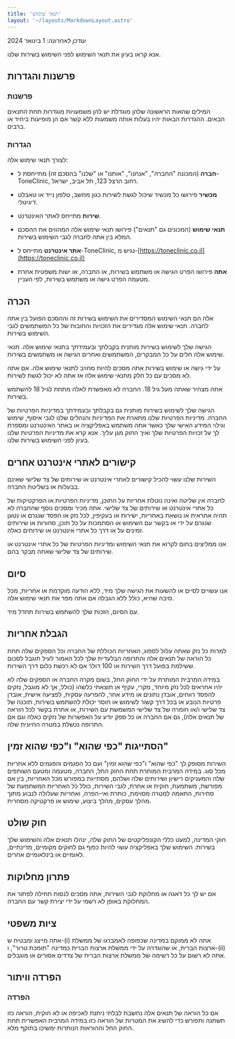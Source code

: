 ```yaml
---
title: 'תנאי שימוש'
layout: '~/layouts/MarkdownLayout.astro'
---
```


_עודכן לאחרונה_: 1 בינואר 2024

אנא קראו בעיון את תנאי השימוש לפני השימוש בשירות שלנו.

## פרשנות והגדרות

### פרשנות

המילים שהאות הראשונה שלהן מוגדלת יש להן משמעויות מוגדרות תחת התנאים הבאים. ההגדרות הבאות יהיו בעלות אותה משמעות ללא קשר אם הן מופיעות ביחיד או ברבים.

### הגדרות

לצורך תנאי שימוש אלה:

- **חברה** (המכונה "החברה", "אנחנו", "אותנו" או "שלנו" בהסכם זה) מתייחסת ל-ToneClinic, רחוב הרצל 123, תל אביב, ישראל.

- **מכשיר** פירושו כל מכשיר שיכול לגשת לשירות כגון מחשב, טלפון נייד או טאבלט דיגיטלי.

- **שירות** מתייחס לאתר האינטרנט.

- **תנאי שימוש** (המכונים גם "תנאים") פירושו תנאי שימוש אלה המהווים את ההסכם המלא בין אתה לחברה לגבי השימוש בשירות.

- **אתר אינטרנט** מתייחס ל-ToneClinic, נגיש מ-[https://toneclinic.co.il](https://toneclinic.co.il)

- **אתה** פירושו הפרט הגישה או משתמש בשירות, או החברה, או ישות משפטית אחרת מטעמה הפרט גישה או משתמש בשירות, לפי העניין.

## הכרה

אלה הם תנאי השימוש המסדירים את השימוש בשירות זה וההסכם הפועל בין אתה לחברה. תנאי שימוש אלה מגדירים את הזכויות והחובות של כל המשתמשים לגבי השימוש בשירות.

הגישה שלך לשימוש בשירות מותנית בקבלתך ובעמידתך בתנאי שימוש אלה. תנאי שימוש אלה חלים על כל המבקרים, המשתמשים ואחרים הגישה או משתמשים בשירות.

על ידי גישה או שימוש בשירות אתה מסכים להיות מחויב לתנאי שימוש אלה. אם אתה לא מסכים עם כל חלק מתנאי שימוש אלה אז אתה לא יכול לגשת לשירות.

אתה מצהיר שאתה מעל גיל 18. החברה לא מאפשרת לאלה מתחת לגיל 18 להשתמש בשירות.

הגישה שלך לשימוש בשירות מותנית גם בקבלתך ובעמידתך במדיניות הפרטיות של החברה. מדיניות הפרטיות שלנו מתארת את המדיניות והנהלים שלנו לגבי איסוף, שימוש וגילוי המידע האישי שלך כאשר אתה משתמש באפליקציה או באתר האינטרנט ומספרת לך על זכויות הפרטיות שלך ואיך החוק מגן עליך. אנא קרא את מדיניות הפרטיות שלנו בעיון לפני השימוש בשירות שלנו.

## קישורים לאתרי אינטרנט אחרים

השירות שלנו עשוי להכיל קישורים לאתרי אינטרנט או שירותים של צד שלישי שאינם בבעלות או בשליטת החברה.

לחברה אין שליטה ואינה נוטלת אחריות על התוכן, מדיניות הפרטיות או הפרקטיקות של כל אתרי אינטרנט או שירותים של צד שלישי. אתה מכיר ומסכים נוסף שהחברה לא תהיה אחראית או נושאת באחריות, ישירות או בעקיפין, לכל נזק או הפסד שנגרם או נטען שנגרם על ידי או בקשר עם השימוש או הסתמכות על כל תוכן, סחורות או שירותים זמינים על או דרך כל אתרי אינטרנט או שירותים כאלה.

אנו ממליצים בחום לקרוא את תנאי השימוש ומדיניות הפרטיות של כל אתרי אינטרנט או שירותים של צד שלישי שאתה מבקר בהם.

## סיום

אנו עשויים לסיים או להשעות את הגישה שלך מיד, ללא הודעה מוקדמת או אחריות, מכל סיבה שהיא, כולל ללא הגבלה אם אתה מפר את תנאי שימוש אלה.

עם הסיום, הזכות שלך להשתמש בשירות תחדל מיד.

## הגבלת אחריות

למרות כל נזק שאתה עלול לספוג, האחריות הכוללת של החברה וכל הספקים שלה תחת כל הוראה של תנאים אלה והתרופה הבלעדית שלך לכל האמור לעיל תוגבל לסכום ששילמת בפועל דרך השירות או 100 דולר אם לא רכשת כלום דרך השירות.

במידה המרבית המותרת על ידי החוק החל, בשום מקרה החברה או הספקים שלה לא יהיו אחראים לכל נזק מיוחד, מקרי, עקיף או תוצאתי כלשהו (כולל, אך לא מוגבל, נזקים להפסד רווחים, אובדן נתונים או מידע אחר, להפרעה עסקית, לפציעה אישית, אובדן פרטיות הנובע או בכל דרך קשור לשימוש או חוסר יכולת להשתמש בשירות, תוכנה של צד שלישי ו/או חומרה של צד שלישי המשמשת עם השירות, או אחרת בקשר לכל הוראה של תנאים אלה), גם אם החברה או כל ספק יודע על האפשרות של נזקים כאלה וגם אם התרופה נכשלת במטרה החיונית שלה.

## הסתייגות "כפי שהוא" ו"כפי שהוא זמין"

השירות מסופק לך "כפי שהוא" ו"כפי שהוא זמין" ועם כל הפגמים והפגמים ללא אחריות מכל סוג. במידה המרבית המותרת תחת החוק החל, החברה, מטעמה ומטעם השותפים שלה והמעניקים רישיון ושירותים שלה ושלהם, מסתייגת במפורש מכל האחריות, בין אם מפורשת, משתמעת, חוקית או אחרת, לגבי השירות, כולל כל האחריות המשתמעת של סחירות, התאמה למטרה מסוימת, כותרת ואי-הפרה, ואחריות שעלולה לנבוע מתוך מהלך עסקים, מהלך ביצוע, שימוש או פרקטיקה מסחרית.

## חוק שולט

חוקי המדינה, למעט כללי הקונפליקטים של החוק שלה, ינהלו תנאים אלה והשימוש שלך בשירות. השימוש שלך באפליקציה עשוי להיות כפוף גם לחוקים מקומיים, מדינתיים, לאומיים או בינלאומיים אחרים.

## פתרון מחלוקות

אם יש לך כל דאגה או מחלוקת לגבי השירות, אתה מסכים לנסות תחילה לפתור את המחלוקת באופן לא רשמי על ידי יצירת קשר עם החברה.

## ציות משפטי

אתה מייצג ומבטיח ש-(i) אתה לא ממוקם במדינה שכפופה לאמברגו של ממשלת ארצות הברית, או שהוגדרה על ידי ממשלת ארצות הברית כמדינה "תומכת טרור", ו-(ii) אתה לא רשום על כל רשימה של ממשלת ארצות הברית של צדדים אסורים או מוגבלים.

## הפרדה וויתור

### הפרדה

אם כל הוראה של תנאים אלה נחשבת לבלתי ניתנת לאכיפה או לא חוקית, הוראה כזו תשתנה ותפורש כדי להשיג את המטרות של הוראה כזו במידה המרבית האפשרית תחת החוק החל וההוראות הנותרות ימשיכו בתוקף מלא.
